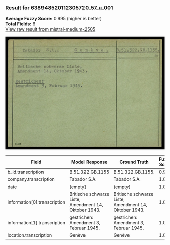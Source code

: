 ### Result for 638948520112305720_57_u_001
**Average Fuzzy Score:** 0.995 (higher is better)<br>
**Total Fields:** 6<br>
[View raw result from mistral-medium-2505](https://github.com/RISE-UNIBAS/humanities_data_benchmark/blob/main/results/2025-10-24/T0328/request_T0328_638948520112305720_57_u_001.json)

<img src="https://github.com/RISE-UNIBAS/humanities_data_benchmark/blob/main/benchmarks/blacklist/images/638948520112305720_57_u_001.jpg?raw=true" alt="638948520112305720_57_u_001" width="600px">

| Field | Model Response | Ground Truth | Fuzzy Score | Match |
|-------|----------------|--------------|-------------|-------|
| b_id.transcription | B.51.322.GB.1155 | B.51.322.GB.1155. | 0.970 | ✅ |
| company.transcription | Tabador S.A. | Tabador S.A. | 1.000 | ✅ |
| date | (empty) | (empty) | 1.000 | ✅ |
| information[0].transcription | Britische schwarze Liste,<br>Amendment 14, Oktober 1943. | Britische schwarze Liste,<br>Amendment 14, Oktober 1943. | 1.000 | ✅ |
| information[1].transcription | gestrichen:<br>Amendment 3, Februar 1945. | gestrichen:<br>Amendment 3, Februar 1945. | 1.000 | ✅ |
| location.transcription | Genève | Genève | 1.000 | ✅ |
